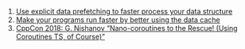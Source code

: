  1. [Use explicit data prefetching to faster process your data structure](https://johnysswlab.com/use-explicit-data-prefetching-to-faster-process-your-data-structure/)
 2. [Make your programs run faster by better using the data cache](https://johnysswlab.com/make-your-programs-run-faster-by-better-using-the-data-cache/)
 3. [CppCon 2018: G. Nishanov “Nano-coroutines to the Rescue! (Using Coroutines TS, of Course)”](https://www.youtube.com/watch?v=j9tlJAqMV7U)
